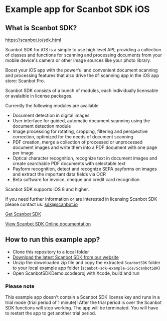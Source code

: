 # Example app for Scanbot SDK iOS

## What is Scanbot SDK?

https://scanbot.io/sdk.html

Scanbot SDK for iOS is a simple to use high level API, providing a collection of classes and functions
for scanning and processing documents from your mobile device's camera or other image sources like your photo library.

Boost your iOS app with the powerful and convenient document scanning and processing features that also drive the #1
scanning app in the iOS app store: Scanbot Pro.

Scanbot SDK consists of a bunch of modules, each individually licensable or avalaible in license packages.

Currently the following modules are available
- Document detection in digital images
- User interface for guided, automatic document scanning using the document detection module
- Image processing for rotating, cropping, filtering and perspective correction, optimized for the needs of document
scanning
- PDF creation, merge a collection of processed or unprocessed document images and write them into a PDF document with
one page per image
- Optical character recognition, recognize text in document images and create searchable PDF documents with
selectable text
- Payform recognition, detect and recognize SEPA payforms on images and extract the important data fields via OCR
- Beta software for invoice, cheque and credit card recognition

Scanbot SDK supports iOS 8 and higher.

If you need further information or are interested in licensing Scanbot SDK please contact us: sdk@scanbot.io

[Get Scanbot SDK](https://scanbot.io/sdk.html)

[View Scanbot SDK Online documentation](https://scanbotsdk.github.io/documentation/ios/)



## How to run this example app?

- Clone this repository to a local folder
- [Download the latest Scanbot SDK from our website](https://scanbot.io/sdk.html)
- Unzip the downloaded zip file and copy the extracted `ScanbotSDK` folder to your local example app folder (`scanbot-sdk-example-ios/ScanbotSDK`)
- Open ScanbotSDKDemo.xcodeproj with Xcode, build and run


### Please note

This example app doesn't contain a Scanbot SDK license key and runs in a trial mode (trial period of 1 minute)!
After the trial period is over the Scanbot SDK functions will stop working. The app will be terminated.
You will have to restart the app to get another trial period.
